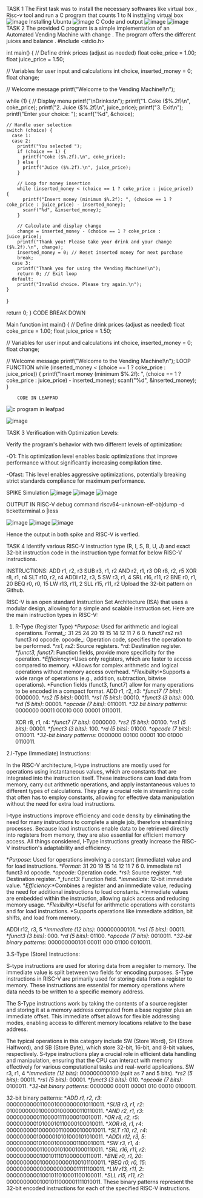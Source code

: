 TASK 1 
The First task was to install the necessary softwares like virtual box , Risc-v tool and run a C program that counts 1 to N 
insttaling virtual box
![image](https://github.com/sahana09012004/TASK-1-/assets/150324046/80faafdc-45e1-4534-816b-0f105889e7eb)
Installing Ubuntu
![image](https://github.com/sahana09012004/TASK-1-/assets/150324046/3ca8366d-6633-4fde-bb3a-f74f2781582f)
C Code and output 
![image](https://github.com/sahana09012004/TASK-1-/assets/150324046/a02725f3-4de9-489c-a951-284bc18fcffa)
![image](https://github.com/sahana09012004/TASK-1-/assets/150324046/aa608163-ab2f-4ab8-9500-af0936fc68b4)
TASK 2 
The provided C program is a simple implementation of an Automated  Vending Machine with change . The program offers the different juices and balance .
#include <stdio.h>

int main() {
  // Define drink prices (adjust as needed)
  float coke_price = 1.00;
  float juice_price = 1.50;

  // Variables for user input and calculations
  int choice, inserted_money = 0;
  float change;

  // Welcome message
  printf("Welcome to the Vending Machine!\n");

  while (1) {
    // Display menu
    printf("\nDrinks:\n");
    printf("1. Coke ($%.2f)\n", coke_price);
    printf("2. Juice ($%.2f)\n", juice_price);
    printf("3. Exit\n");
    printf("Enter your choice: ");
    scanf("%d", &choice);

    // Handle user selection
    switch (choice) {
      case 1:
      case 2:
        printf("You selected ");
        if (choice == 1) {
          printf("Coke ($%.2f).\n", coke_price);
        } else {
          printf("Juice ($%.2f).\n", juice_price);
        }

        // Loop for money insertion
        while (inserted_money < (choice == 1 ? coke_price : juice_price)) {
          printf("Insert money (minimum $%.2f): ", (choice == 1 ? coke_price : juice_price) - inserted_money);
          scanf("%d", &inserted_money);
        }

        // Calculate and display change
        change = inserted_money - (choice == 1 ? coke_price : juice_price);
        printf("Thank you! Please take your drink and your change ($%.2f).\n", change);
        inserted_money = 0; // Reset inserted money for next purchase
        break;
      case 3:
        printf("Thank you for using the Vending Machine!\n");
        return 0; // Exit loop
      default:
        printf("Invalid choice. Please try again.\n");
    }
  }

  return 0;
}
CODE BREAK DOWN 


Main function 
int main() {
  // Define drink prices (adjust as needed)
  float coke_price = 1.00;
  float juice_price = 1.50;

  // Variables for user input and calculations
  int choice, inserted_money = 0;
  float change;

  // Welcome message
  printf("Welcome to the Vending Machine!\n");
LOOP FUNCTION 
 while (inserted_money < (choice == 1 ? coke_price : juice_price)) {
          printf("Insert money (minimum $%.2f): ", (choice == 1 ? coke_price : juice_price) - inserted_money);
          scanf("%d", &inserted_money);
        }

        
        CODE IN LEAFPAD 
![c program in leafpad](https://github.com/sahana09012004/TASK-1-/assets/150324046/80828039-3426-4e9e-bd41-62d0f498ca2f)


![image](https://github.com/sahana09012004/TASK-1-/assets/150324046/9d589350-c651-4d7a-b5be-fef8af054cd2)


TASK 3 
Verification with Optimization Levels:

Verify the program's behavior with two different levels of optimization:

-O1: This optimization level enables basic optimizations that improve performance without significantly increasing compilation time.

-Ofast: This level enables aggressive optimizations, potentially breaking strict standards compliance for maximum performance.

SPIKE Simulation 
![image](https://github.com/sahana09012004/TASK-1-/assets/150324046/c91baf0b-1a80-46cc-9fe4-f248b2b0ea86)
![image](https://github.com/sahana09012004/TASK-1-/assets/150324046/b709256c-b0a8-49c6-b2ab-c373178fe03f)
![image](https://github.com/sahana09012004/TASK-1-/assets/150324046/e296e5a5-4830-4148-96e4-beab579d0cc5)


OUTPUT IN RISC-V
debug command riscv64-unknown-elf-objdump -d ticketterminal.o |less

![image](https://github.com/sahana09012004/TASK-1-/assets/150324046/bf1f5c46-44e0-44e5-a1d7-b9052d71cbee)
![image](https://github.com/sahana09012004/TASK-1-/assets/150324046/6f9d35cd-7d44-4283-a1d4-8f48d4efd2bc)
![image](https://github.com/sahana09012004/TASK-1-/assets/150324046/40a2c21e-e6fe-4d29-88e8-4ec0d1a69e46)


Hence the output in both spike and RISC-V is verfied.




TASK 4 
Identify various RISC-V instruction type (R, I, S, B, U, J) and exact 32-bit instruction code in the instruction type format for below RISC-V instructions.


INSTRUCTIONS:
     ADD r1, r2, r3
     SUB r3, r1, r2
     AND r2, r1, r3
     OR r8, r2, r5
     XOR r8, r1, r4
     SLT r10, r2, r4
     ADDI r12, r3, 5
     SW r3, r1, 4
     SRL r16, r11, r2
     BNE r0, r1, 20
     BEQ r0, r0, 15
     LW r13, r11, 2
     SLL r15, r11, r2
Upload the 32-bit pattern on Github.

RISC-V is an open standard Instruction Set Architecture (ISA) that uses a modular design, allowing for a simple and scalable instruction set. Here are the main instruction types in RISC-V:

1. R-Type (Register Type)  *_Purpose_: Used for arithmetic and logical operations.
  Format_: 31   25 24  20 19  15 14  12 11   7 6   0.
             funct7 rs2 rs1 funct3 rd   opcode.
  opcode_: Operation code, specifies the operation to be performed.
  *_rs1, rs2_: Source registers.
  *_rd_: Destination register.
  *_funct3, funct7_: Function fields, provide more specificity for the operation.
  *_Efficiency_:*Uses only registers, which are faster to access compared to memory.
                *Allows for complex arithmetic and logical operations without memory access overhead.
  *_Flexibility_:*Supports a wide range of operations (e.g., addition, subtraction, bitwise operations).
                 *Function fields (funct3, funct7) allow for many operations to be encoded in a compact format.
   ADD r1, r2, r3:
      *_funct7 (7 bits)_: 0000000.
   *_rs2 (5 bits)_: 00011.
   *_rs1 (5 bits)_: 00010.
   *_funct3 (3 bits)_: 000.
   *_rd (5 bits)_: 00001.
   *_opcode (7 bits)_: 0110011.
   *_32 bit binary patterns_:
           0000000 00011 00010 000 00001 0110011.




   XOR r8, r1, r4:
      *_funct7 (7 bits)_: 0000000.
   *_rs2 (5 bits)_: 00100.
   *_rs1 (5 bits)_: 00001.
   *_funct3 (3 bits)_: 100.
   *_rd (5 bits)_: 01000.
   *_opcode (7 bits)_: 0110011.
   *_32-bit binary patterns_:
            0000000 00100 00001 100 01000 0110011.




2.I-Type (Immediate) Instructions:

In the RISC-V architecture, I-type instructions are mostly used for operations using instantaneous values, which are constants that are integrated into the instruction itself. These instructions can load data from memory, carry out arithmetic operations, and apply instantaneous values to different types of calculations. They play a crucial role in streamlining code that often has to employ constants, allowing for effective data manipulation without the need for extra load instructions.

I-type instructions improve efficiency and code density by eliminating the need for many instructions to complete a single job, therefore streamlining processes. Because load instructions enable data to be retrieved directly into registers from memory, they are also essential for efficient memory access. All things considered, I-Type instructions greatly increase the RISC-V instruction's adaptability and efficiency.

   *_Purpose_: Used for operations involving a constant (immediate) value and for load instructions.
   *_Format_: 31     20 19  15 14  12 11   7 6 0.
              immediate rs1 funct3 rd   opcode.
   *_opcode_: Operation code.
   *_rs1_: Source register.
   *_rd_: Destination register.
   *_funct3: Function field.
   *_immediate_: 12-bit immediate value.
   *_Efficiency_:*Combines a register and an immediate value, reducing the need for additional instructions to load constants.
                 *Immediate values are embedded within the instruction, allowing quick access and reducing memory usage.
   *_Flexibility_:*Useful for arithmetic operations with constants and for load  instructions.
           *Supports operations like immediate addition, bit shifts, and load from memory.

  
  
  ADDI r12, r3, 5
     *_immediate (12 bits)_: 000000000101.
   *_rs1 (5 bits)_: 00011.
   *_funct3 (3 bits)_: 000.
   *_rd (5 bits)_: 01100.
   *_opcode (7 bits)_: 0010011.
   *_32-bit binary patterns_:
            000000000101 00011 000 01100 0010011.
  
  
  
  
  
3.S-Type (Store) Instructions:

S-type instructions are used for storing data from a register to memory. The immediate value is split between two fields for encoding purposes. S-Type instructions in RISC-V are primarily used for storing data from a register to memory. These instructions are essential for memory operations where data needs to be written to a specific memory address.

The S-Type instructions work by taking the contents of a source register and storing it at a memory address computed from a base register plus an immediate offset. This immediate offset allows for flexible addressing modes, enabling access to different memory locations relative to the base address.

The typical operations in this category include SW (Store Word), SH (Store Halfword), and SB (Store Byte), which store 32-bit, 16-bit, and 8-bit values, respectively. S-type instructions play a crucial role in efficient data handling and manipulation, ensuring that the CPU can interact with memory effectively for various computational tasks and real-world applications.
SW r3, r1, 4
  *_immediate (12 bits)_: 000000000100 (split as 7 and 5 bits).
  *_rs2 (5 bits)_: 00011.
  *_rs1 (5 bits)_: 00001.
  *_funct3 (3 bits)_: 010.
  *_opcode (7 bits)_: 0100011.
  *_32-bit binary patterns_:
           0000000 00011 00001 010 00010 0100011.
  
  
  
  
  
  
  32-bit binary patterns:
  *_ADD  r1, r2, r3_: 00000000001100010000000010110011.
  *_SUB  r3, r1, r2_: 01000000001000001000000110110011.
  *_AND  r2, r1, r3_: 00000000001100001111000010010011.
  *_OR   r8, r2, r5_: 00000000010100010110000100010011.
  *_XOR  r8, r1, r4_: 00000000010000001100000100010011.
  *_SLT  r10, r2, r4_: 00000000010000010101000101010011.
  *_ADDI r12, r3, 5_: 00000000010100010000001100010011.
  *_SW   r3, r1, 4_: 00000000001100001010001000110011.
  *_SRL  r16, r11, r2_: 00000000001001011101000000110011.
  *_BNE  r0, r1, 20_: 00000000001000000000100101100011.
  *_BEQ  r0, r0, 15_: 00000000000000000000011111100011.
  *_LW   r13, r11, 2_: 00000000001001011010001100100011.
  *_SLL  r15, r11, r2_: 00000000001001011000001111010011.
These binary patterns represent the 32-bit encoded instructions for each of the specified RISC-V instructions.


   



